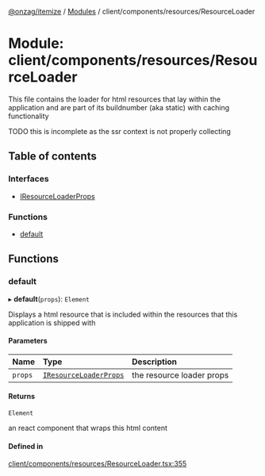 [@onzag/itemize](../README.md) / [Modules](../modules.md) / client/components/resources/ResourceLoader

# Module: client/components/resources/ResourceLoader

This file contains the loader for html resources that lay within
the application and are part of its buildnumber (aka static) with caching
functionality

TODO this is incomplete as the ssr context is not properly collecting

## Table of contents

### Interfaces

- [IResourceLoaderProps](../interfaces/client_components_resources_ResourceLoader.IResourceLoaderProps.md)

### Functions

- [default](client_components_resources_ResourceLoader.md#default)

## Functions

### default

▸ **default**(`props`): `Element`

Displays a html resource that is included within the resources that this application
is shipped with

#### Parameters

| Name | Type | Description |
| :------ | :------ | :------ |
| `props` | [`IResourceLoaderProps`](../interfaces/client_components_resources_ResourceLoader.IResourceLoaderProps.md) | the resource loader props |

#### Returns

`Element`

an react component that wraps this html content

#### Defined in

[client/components/resources/ResourceLoader.tsx:355](https://github.com/onzag/itemize/blob/73e0c39e/client/components/resources/ResourceLoader.tsx#L355)

